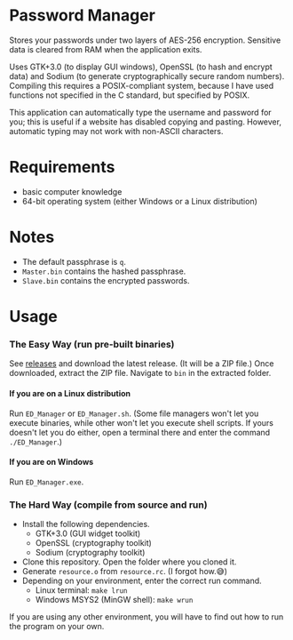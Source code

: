# Password Manager
Stores your passwords under two layers of AES-256 encryption. Sensitive data is
cleared from RAM when the application exits.

Uses GTK+3.0 (to display GUI windows), OpenSSL (to hash and encrypt data) and
Sodium (to generate cryptographically secure random numbers). Compiling this
requires a POSIX-compliant system, because I have used functions not specified
in the C standard, but specified by POSIX.

This application can automatically type the username and password for you; this
is useful if a website has disabled copying and pasting. However, automatic
typing may not work with non-ASCII characters.

# Requirements
* basic computer knowledge
* 64-bit operating system (either Windows or a Linux distribution)

# Notes
* The default passphrase is `q`.
* `Master.bin` contains the hashed passphrase.
* `Slave.bin` contains the encrypted passwords.

# Usage

### The Easy Way (run pre-built binaries)
See [releases](https://github.com/tfpf/gtk-windowing/releases) and download the
latest release. (It will be a ZIP file.) Once downloaded, extract the ZIP file.
Navigate to `bin` in the extracted folder.

#### If you are on a Linux distribution
Run `ED_Manager` or `ED_Manager.sh`. (Some file managers won't let you execute
binaries, while other won't let you execute shell scripts. If yours doesn't let
you do either, open a terminal there and enter the command `./ED_Manager`.)

#### If you are on Windows
Run `ED_Manager.exe`.

### The Hard Way (compile from source and run)
* Install the following dependencies.
  * GTK+3.0 (GUI widget toolkit)
  * OpenSSL (cryptography toolkit)
  * Sodium (cryptography toolkit)
* Clone this repository. Open the folder where you cloned it.
* Generate `resource.o` from `resource.rc`. (I forgot how.:sweat_smile:)
* Depending on your environment, enter the correct run command.
  * Linux terminal: `make lrun`
  * Windows MSYS2 (MinGW shell): `make wrun`

If you are using any other environment, you will have to find out how to run
the program on your own.
